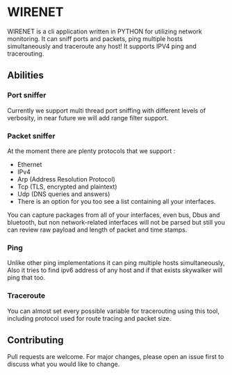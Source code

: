 # WIRENET

WIRENET is a cli application written in PYTHON for utilizing network monitoring. It can sniff ports and packets, ping multiple hosts simultaneously and traceroute any host! It supports IPV4 ping and tracerouting.

## Abilities

### Port sniffer

Currently we support multi thread port sniffing with different levels of verbosity, in near future we will add range filter support.

### Packet sniffer

At the moment there are plenty protocols that we support :

* Ethernet
* IPv4
* Arp (Address Resolution Protocol)
* Tcp (TLS, encrypted and plaintext)
* Udp (DNS queries and answers)
* There is an option for you too see a list containing all your interfaces.

You can capture packages from all of your interfaces, even bus, Dbus and bluetooth, but non network-related interfaces will not be parsed but still you can review raw payload and length of packet and time stamps.

### Ping

Unlike other ping implementations it can ping multiple hosts simultaneously, Also it tries to find ipv6 address of any host and if that exists skywalker will ping that too.

### Traceroute

You can almost set every possible variable for tracerouting using this tool, including protocol used for route tracing and packet size.

## Contributing
Pull requests are welcome. For major changes, please open an issue first to discuss what you would like to change.